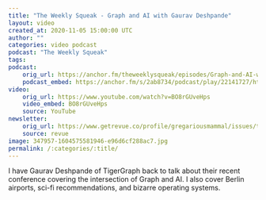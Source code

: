 ```yaml
---
title: "The Weekly Squeak - Graph and AI with Gaurav Deshpande"
layout: video
created_at: 2020-11-05 15:00:00 UTC
author: ""
categories: video podcast
podcast: "The Weekly Squeak"
tags: 
podcast:
    orig_url: https://anchor.fm/theweeklysqueak/episodes/Graph-and-AI-with-Gaurav-Deshpande-em27av
    podcast_embed: https://anchor.fm/s/2ab8734/podcast/play/22141727/https%3A%2F%2Fd3ctxlq1ktw2nl.cloudfront.net%2Fstaging%2F2020-10-5%2F551f5397-281d-a3cc-5b83-0919add81f1a.mp3
video:
    orig_url: https://www.youtube.com/watch?v=BO8rGUveHps
    video_embed: BO8rGUveHps
    source: YouTube
newsletter:
    orig_url: https://www.getrevue.co/profile/gregariousmammal/issues/the-weekly-squeak-the-intersection-of-graph-and-ai-with-gaurav-deshpande-289490?utm_campaign=Issue&utm_content=view_in_browser&utm_medium=email&utm_source=The+Weekly+Squeak
    source: revue   
image: 347957-1604575581946-e96d6cf288ac7.jpg
permalink: /:categories/:title/
---
```


I have Gaurav Deshpande of TigerGraph back to talk about their recent conference covering the intersection of Graph and AI. I also cover Berlin airports, sci-fi recommendations, and bizarre operating systems.
